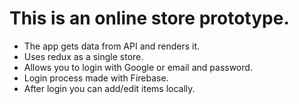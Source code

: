 # This is an online store prototype.

* The app gets data from API and renders it.
* Uses redux as a single store.
* Allows you to login with Google or email and password. 
* Login process made with Firebase.
* After login you can add/edit items locally.